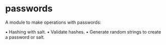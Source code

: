 # passwords

A module to make operations with passwords:

• Hashing with salt.
• Validate hashes.
• Generate random strings to create a password or salt.